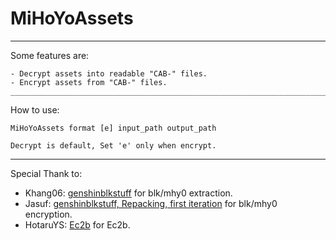 # MiHoYoAssets
_____________________________________________________________________________________________________________________________

Some features are:
```
- Decrypt assets into readable "CAB-" files.
- Encrypt assets from "CAB-" files.
_____________________________________________________________________________________________________________________________
```
How to use:
```
MiHoYoAssets format [e] input_path output_path

Decrypt is default, Set 'e' only when encrypt.
```
_____________________________________________________________________________________________________________________________
Special Thank to:
- Khang06: [genshinblkstuff](https://github.com/khang06/genshinblkstuff) for blk/mhy0 extraction.
- Jasuf: [genshinblkstuff, Repacking, first iteration](https://github.com/khang06/genshinblkstuff/commit/60f2fac836b3e110b9266708bac9af24168e8a9c) for blk/mhy0 encryption.
- HotaruYS: [Ec2b](https://github.com/HotaruYS/Ec2b) for Ec2b.
